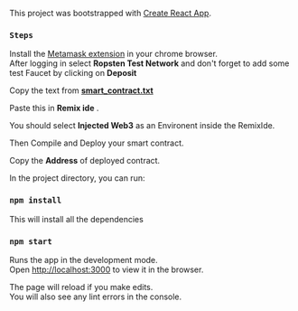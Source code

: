 This project was bootstrapped with [Create React App](https://github.com/facebook/create-react-app).

### `Steps`

Install the [Metamask extension](https://chrome.google.com/webstore/detail/metamask/nkbihfbeogaeaoehlefnkodbefgpgknn?hl=en) in your chrome browser.<br>
After logging in select **Ropsten Test Network** and don't forget to add some test Faucet by clicking on **Deposit**


Copy the text from **[smart_contract.txt](https://github.com/nitinskumavat/blockchain-certs/blob/master/smart_contract.txt)**

Paste this in **Remix ide** .<br>

You should select **Injected Web3** as an Environent inside the RemixIde.<br>

Then Compile and Deploy your smart contract.<br>

Copy the **Address** of deployed contract.<br> 

In the project directory, you can run:

### `npm install`

This will install all the dependencies

### `npm start`

Runs the app in the development mode.<br>
Open [http://localhost:3000](http://localhost:3000) to view it in the browser.

The page will reload if you make edits.<br>
You will also see any lint errors in the console.

